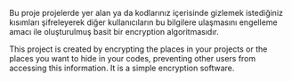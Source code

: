 Bu proje projelerde yer alan ya da kodlarınız içerisinde gizlemek istediğiniz kısımları şifreleyerek diğer kullanıcıların bu bilgilere ulaşmasını engelleme amacı ile oluşturulmuş 
basit bir encryption algoritmasıdır.

This project is created by encrypting the places in your projects or the places you want to hide in your codes, preventing other users from accessing this information. 
It is a simple encryption software.

